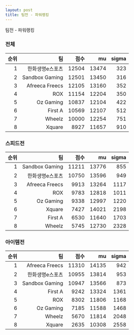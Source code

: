 ```yaml
---
layout: post
title: 팀전 - 파워랭킹
---
```


팀전 - 파워랭킹


### 전체

| 순위 | 팀 | 점수 | mu | sigma |
|---:|---:|---:|---:|---:|
| 1 | 한화생명e스포츠 | 12504 | 13474 | 323 |
| 2 | Sandbox Gaming | 12501 | 13450 | 316 |
| 3 | Afreeca Freecs | 12105 | 13160 | 352 |
| 4 | ROX | 11154 | 12204 | 350 |
| 5 | Oz Gaming | 10837 | 12104 | 422 |
| 6 | First A | 10569 | 12107 | 512 |
| 7 | Wheelz | 10000 | 12254 | 751 |
| 8 | Xquare | 8927 | 11657 | 910 |

### 스피드전

| 순위 | 팀 | 점수 | mu | sigma |
|---:|---:|---:|---:|---:|
| 1 | Sandbox Gaming | 11211 | 13776 | 855 |
| 2 | 한화생명e스포츠 | 10750 | 13596 | 949 |
| 3 | Afreeca Freecs | 9913 | 13264 | 1117 |
| 4 | ROX | 9783 | 12818 | 1011 |
| 5 | Oz Gaming | 9338 | 12997 | 1220 |
| 6 | Xquare | 7427 | 14021 | 2198 |
| 7 | First A | 6530 | 11640 | 1703 |
| 8 | Wheelz | 5745 | 12730 | 2328 |

### 아이템전

| 순위 | 팀 | 점수 | mu | sigma |
|---:|---:|---:|---:|---:|
| 1 | Afreeca Freecs | 11310 | 14135 | 942 |
| 2 | 한화생명e스포츠 | 10955 | 13814 | 953 |
| 3 | Sandbox Gaming | 10947 | 13566 | 873 |
| 4 | First A | 9242 | 13324 | 1361 |
| 5 | ROX | 8302 | 11806 | 1168 |
| 6 | Oz Gaming | 7185 | 11588 | 1468 |
| 7 | Wheelz | 5670 | 11814 | 2048 |
| 8 | Xquare | 2635 | 10308 | 2558 |
